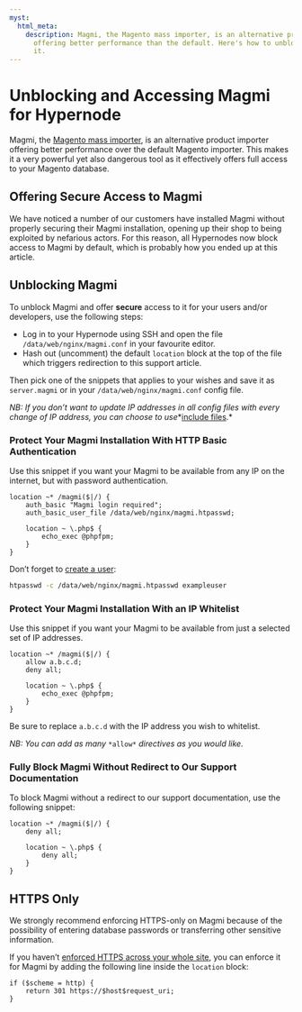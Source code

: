 ```yaml
---
myst:
  html_meta:
    description: Magmi, the Magento mass importer, is an alternative product importer
      offering better performance than the default. Here's how to unblock and access
      it.
---
```


<!-- source: https://support.hypernode.com/en/hypernode/tools/unblocking-and-accessing-magmi-for-hypernode/ -->

# Unblocking and Accessing Magmi for Hypernode

Magmi, the [Magento mass importer](http://magmi.org/), is an alternative product importer offering better performance over the default Magento importer. This makes it a very powerful yet also dangerous tool as it effectively offers full access to your Magento database.

## Offering Secure Access to Magmi

We have noticed a number of our customers have installed Magmi without properly securing their Magmi installation, opening up their shop to being exploited by nefarious actors. For this reason, all Hypernodes now block access to Magmi by default, which is probably how you ended up at this article.

## Unblocking Magmi

To unblock Magmi and offer **secure** access to it for your users and/or developers, use the following steps:

- Log in to your Hypernode using SSH and open the file `/data/web/nginx/magmi.conf` in your favourite editor.
- Hash out (uncomment) the default `location` block at the top of the file which triggers redirection to this support article.

Then pick one of the snippets that applies to your wishes and save it as `server.magmi` or in your `/data/web/nginx/magmi.conf` config file.

*NB: If you don’t want to update IP addresses in all config files with every change of IP address, you can choose to use*\*[include files](https://support.hypernode.com/knowledgebase/create-reusable-config-for-custom-snippets/).\*

### Protect Your Magmi Installation With HTTP Basic Authentication

Use this snippet if you want your Magmi to be available from any IP on the internet, but with password authentication.

```nginx
location ~* /magmi($|/) {
    auth_basic "Magmi login required";
    auth_basic_user_file /data/web/nginx/magmi.htpasswd;

    location ~ \.php$ {
        echo_exec @phpfpm;
    }
}
```

Don’t forget to [create a user](https://support.hypernode.com/knowledgebase/protect-a-directory-with-a-password-in-nginx/):

```bash
htpasswd -c /data/web/nginx/magmi.htpasswd exampleuser
```

### Protect Your Magmi Installation With an IP Whitelist

Use this snippet if you want your Magmi to be available from just a selected set of IP addresses.

```nginx
location ~* /magmi($|/) {
    allow a.b.c.d;
    deny all;

    location ~ \.php$ {
        echo_exec @phpfpm;
    }
}
```

Be sure to replace `a.b.c.d` with the IP address you wish to whitelist.

*NB: You can add as many* `*allow*` *directives as you would like.*

### Fully Block Magmi Without Redirect to Our Support Documentation

To block Magmi without a redirect to our support documentation, use the following snippet:

```nginx
location ~* /magmi($|/) {
    deny all;

    location ~ \.php$ {
        deny all;
    }
}
```

## HTTPS Only

We strongly recommend enforcing HTTPS-only on Magmi because of the possibility of entering database passwords or transferring other sensitive information.

If you haven’t [enforced HTTPS across your whole site](https://support.hypernode.com/knowledgebase/redirect-all-http-traffic-to-https-in-nginx/), you can enforce it for Magmi by adding the following line inside the `location` block:

```nginx
if ($scheme = http) {
    return 301 https://$host$request_uri;
}
```
